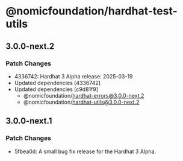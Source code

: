 # @nomicfoundation/hardhat-test-utils

## 3.0.0-next.2

### Patch Changes

- 4336742: Hardhat 3 Alpha release: 2025-03-19
- Updated dependencies [4336742]
- Updated dependencies [c9d81f9]
  - @nomicfoundation/hardhat-errors@3.0.0-next.2
  - @nomicfoundation/hardhat-utils@3.0.0-next.2

## 3.0.0-next.1

### Patch Changes

- 5fbea0d: A small bug fix release for the Hardhat 3 Alpha.
